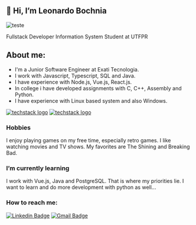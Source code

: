   ## 👋 Hi, I’m Leonardo Bochnia
 ![teste](https://user-images.githubusercontent.com/43247181/197641572-124ab4d3-5251-4cbc-84dc-2b14121b6fd7.gif)
 
 Fullstack Developer
 Information System Student at UTFPR
 ## About me:
 - I'm a Junior Software Engineer at Exati Tecnologia.
 - I work with Javascript, Typescript, SQL and Java.
 - I have experience with Node.js, Vue.js, React.js.
 - In college i have developed assignments with C, C++, Assembly and Python.
 - I have experience with Linux based system and also Windows.
 
[![techstack logo](https://readme-components.vercel.app/api?component=logo&logo=react)](https://github.com/harish-sethuraman/readme-components)
[![techstack logo](https://readme-components.vercel.app/api?component=logo&logo=javascript&fill=efd81d&textfill=000000)](https://github.com/harish-sethuraman/readme-components)
 
 ### Hobbies 
 I enjoy playing games on my free time, especially retro games. I like watching movies and TV shows. My favorites are The Shining and Breaking Bad.
 
 ### I’m currently learning 
 I work with Vue.js, Java and PostgreSQL. That is where my priorities lie. I want to learn and do more development with python as well...
### How to reach me:
[![Linkedin Badge](https://img.shields.io/badge/LinkedIn-0077B5?style=for-the-badge&logo=linkedin&logoColor=white)](https://www.linkedin.com/in/leonardo-bochnia-b27005155/)
[![Gmail Badge](https://img.shields.io/badge/Gmail-D14836?style=for-the-badge&logo=gmail&logoColor=white)](mailto:bochnialeonardo@gmail.com)

<!---
leonardoboch/leonardoboch is a ✨ special ✨ repository because its `README.md` (this file) appears on your GitHub profile.
You can click the Preview link to take a look at your changes.
--->
